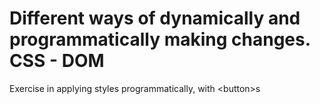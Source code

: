 # Different ways of dynamically and programmatically making changes. CSS - DOM
Exercise in applying styles programmatically, with &lt;button>s
